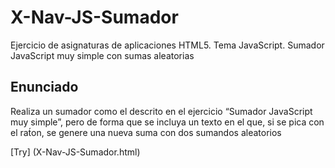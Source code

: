 # X-Nav-JS-Sumador
Ejercicio de asignaturas de aplicaciones HTML5. Tema JavaScript. Sumador JavaScript muy simple con sumas aleatorias

## Enunciado

Realiza un sumador como el descrito en el ejercicio “Sumador JavaScript muy simple”, pero de forma que se incluya un texto en el que, si se pica con el rat́on, se genere una nueva suma con dos sumandos aleatorios

[Try] (X-Nav-JS-Sumador.html)
